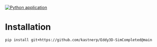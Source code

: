 [![Python application](https://github.com/kastnerp/Eddy3D-SimCompleted/actions/workflows/python-app.yml/badge.svg)](https://github.com/kastnerp/Eddy3D-SimCompleted/actions/workflows/python-app.yml)


# Installation
 
 `pip install git+https://github.com/kastnerp/Eddy3D-SimCompleted@main`
